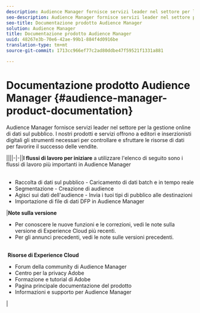 ```yaml
---
description: Audience Manager fornisce servizi leader nel settore per la gestione online di dati sul pubblico. I nostri prodotti e servizi offrono a editori e inserzionisti digitali gli strumenti necessari per controllare e sfruttare le risorse di dati per favorire il successo delle vendite.
seo-description: Audience Manager fornisce servizi leader nel settore per la gestione online di dati sul pubblico. I nostri prodotti e servizi offrono a editori e inserzionisti digitali gli strumenti necessari per controllare e sfruttare le risorse di dati per favorire il successo delle vendite.
seo-title: Documentazione prodotto Audience Manager
solution: Audience Manager
title: Documentazione prodotto Audience Manager
uuid: 48267e3b-70e6-42ae-99b1-884f4d0916be
translation-type: tm+mt
source-git-commit: 1713cc966ef77c2ad80ddbe47f59521f1331a881

---
```



# Documentazione prodotto Audience Manager {#audience-manager-product-documentation}

Audience Manager fornisce servizi leader nel settore per la gestione online di dati sul pubblico. I nostri prodotti e servizi offrono a editori e inserzionisti digitali gli strumenti necessari per controllare e sfruttare le risorse di dati per favorire il successo delle vendite.


||||-|-||**I flussi di lavoro per iniziare** a utilizzare l'elenco di seguito sono i flussi di lavoro più importanti in Audience Manager <br><br> <ul><li>Raccolta di dati sul pubblico - Caricamento di dati batch e in tempo reale</li><li>Segmentazione - Creazione di audience</li><li>Agisci sui dati dell'audience - Invia i tuoi tipi di pubblico alle destinazioni</li><li>Importazione di file di dati DFP in Audience Manager</li></ul> |**Note sulla versione** <ul><li>Per conoscere le nuove funzioni e le correzioni, vedi le note sulla versione di Experience Cloud più recenti.</li> <li>Per gli annunci precedenti, vedi le note sulle versioni precedenti. </li></ul> <br> **Risorse di Experience Cloud** <ul><li> Forum della community di Audience Manager</li> <li>Centro per la privacy Adobe</li> <li>Formazione e tutorial di Adobe</li> <li>Pagina principale documentazione del prodotto </li> <li>Informazioni e supporto per Audience Manager</li></ul>|
